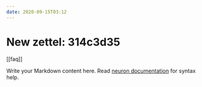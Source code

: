 ```yaml
---
date: 2020-09-15T03:12
---
```


# New zettel: 314c3d35

[[faq]]

Write your Markdown content here. Read [neuron documentation](https://neuron.zettel.page/2011404.html) for syntax help.

